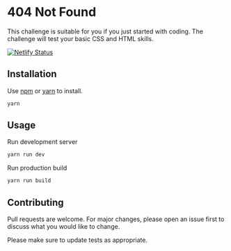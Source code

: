 # 404 Not Found

This challenge is suitable for you if you just started with coding. The challenge will test your basic CSS and HTML skills.

[![Netlify Status](https://api.netlify.com/api/v1/badges/879b5c36-8080-41d8-b294-b1bccfc34b0d/deploy-status)](https://app.netlify.com/sites/flamboyant-leakey-38275e/deploys)

## Installation

Use [npm](https://www.npmjs.com/) or [yarn](https://yarnpkg.com/) to install.

```bash
yarn
```

## Usage

Run development server

```bash
yarn run dev
```

Run production build

```bash
yarn run build
```

## Contributing

Pull requests are welcome. For major changes, please open an issue first to discuss what you would like to change.

Please make sure to update tests as appropriate.
